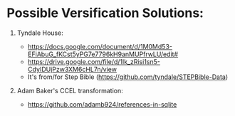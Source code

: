# Possible Versification Solutions:

1. Tyndale House:

    - https://docs.google.com/document/d/1M0Md53-EFiAbuG_fKCst5yPG7e7796kH9anMUPfrwLU/edit#
    - https://drive.google.com/file/d/1lk_zRisi1sn5-CdyIDUjPzw3XM6cHL7n/view
	- It's from/for Step Bible (https://github.com/tyndale/STEPBible-Data)

2. Adam Baker's CCEL transformation:

    - https://github.com/adamb924/references-in-sqlite
